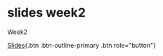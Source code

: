 # slides week2

Week2

[Slides](https://duerrsimon.github.io/hevs-quarto/slides/Week2/slides.html){.btn .btn-outline-primary .btn role="button"} 

